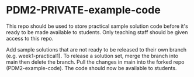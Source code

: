 # PDM2-PRIVATE-example-code
This repo should be used to store practical sample solution code before it's ready to be made available to students. Only teaching staff should be given access to this repo.

Add sample solutions that are not ready to be released to their own branch (e.g. week1-practical1). To release a solution set, merge the branch into main then delete the branch. Pull the changes in main into the forked repo (PDM2-example-code). The code should now be available to students. 
